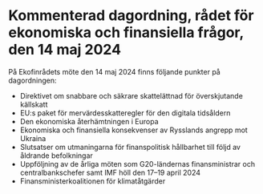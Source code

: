 # Kommenterad dagordning, rådet för ekonomiska och finansiella frågor, den 14 maj 2024

På Ekofinrådets möte den 14 maj 2024 finns följande punkter på dagordningen:

* Direktivet om snabbare och säkrare skattelättnad för överskjutande källskatt
* EU:s paket för mervärdesskatteregler för den digitala tidsåldern
* Den ekonomiska återhämtningen i Europa
* Ekonomiska och finansiella konsekvenser av Rysslands angrepp mot Ukraina
* Slutsatser om utmaningarna för finanspolitisk hållbarhet till följd av åldrande befolkningar
* Uppföljning av de årliga möten som G20\-ländernas finansministrar och centralbankschefer samt IMF höll den 17–19 april 2024
* Finansministerkoalitionen för klimatåtgärder
